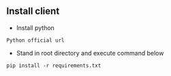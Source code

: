 ## Install client
- Install python
```
Python official url
```
- Stand in root directory and execute command below
```
pip install -r requirements.txt
```

